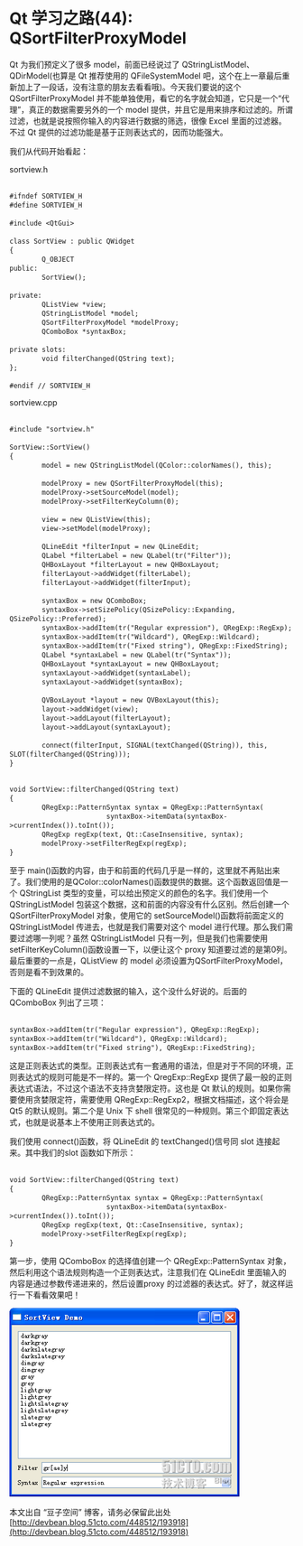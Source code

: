 # Qt 学习之路(44): QSortFilterProxyModel

Qt 为我们预定义了很多 model，前面已经说过了 QStringListModel、QDirModel(也算是 Qt 推荐使用的 QFileSystemModel 吧，这个在上一章最后重新加上了一段话，没有注意的朋友去看看哦)。今天我们要说的这个 QSortFilterProxyModel 并不能单独使用，看它的名字就会知道，它只是一个“代理”，真正的数据需要另外的一个 model 提供，并且它是用来排序和过滤的。所谓过滤，也就是说按照你输入的内容进行数据的筛选，很像 Excel 里面的过滤器。不过 Qt 提供的过滤功能是基于正则表达式的，因而功能强大。
 
我们从代码开始看起：
 
sortview.h

```

#ifndef SORTVIEW_H 
#define SORTVIEW_H 
 
#include <QtGui> 
 
class SortView : public QWidget 
{ 
        Q_OBJECT 
public: 
        SortView(); 
 
private: 
        QListView *view; 
        QStringListModel *model; 
        QSortFilterProxyModel *modelProxy; 
        QComboBox *syntaxBox; 
 
private slots: 
        void filterChanged(QString text); 
}; 
 
#endif // SORTVIEW_H
```
 
sortview.cpp

```

#include "sortview.h" 
 
SortView::SortView() 
{ 
        model = new QStringListModel(QColor::colorNames(), this); 
 
        modelProxy = new QSortFilterProxyModel(this); 
        modelProxy->setSourceModel(model); 
        modelProxy->setFilterKeyColumn(0); 
 
        view = new QListView(this); 
        view->setModel(modelProxy); 
 
        QLineEdit *filterInput = new QLineEdit; 
        QLabel *filterLabel = new QLabel(tr("Filter")); 
        QHBoxLayout *filterLayout = new QHBoxLayout; 
        filterLayout->addWidget(filterLabel); 
        filterLayout->addWidget(filterInput); 
 
        syntaxBox = new QComboBox; 
        syntaxBox->setSizePolicy(QSizePolicy::Expanding, QSizePolicy::Preferred); 
        syntaxBox->addItem(tr("Regular expression"), QRegExp::RegExp); 
        syntaxBox->addItem(tr("Wildcard"), QRegExp::Wildcard); 
        syntaxBox->addItem(tr("Fixed string"), QRegExp::FixedString); 
        QLabel *syntaxLabel = new QLabel(tr("Syntax")); 
        QHBoxLayout *syntaxLayout = new QHBoxLayout; 
        syntaxLayout->addWidget(syntaxLabel); 
        syntaxLayout->addWidget(syntaxBox); 
 
        QVBoxLayout *layout = new QVBoxLayout(this); 
        layout->addWidget(view); 
        layout->addLayout(filterLayout); 
        layout->addLayout(syntaxLayout); 
 
        connect(filterInput, SIGNAL(textChanged(QString)), this, SLOT(filterChanged(QString))); 
} 
```

```
 
void SortView::filterChanged(QString text) 
{ 
        QRegExp::PatternSyntax syntax = QRegExp::PatternSyntax( 
                        syntaxBox->itemData(syntaxBox->currentIndex()).toInt()); 
        QRegExp regExp(text, Qt::CaseInsensitive, syntax); 
        modelProxy->setFilterRegExp(regExp); 
}
```

至于 main()函数的内容，由于和前面的代码几乎是一样的，这里就不再贴出来了。我们使用的是QColor::colorNames()函数提供的数据。这个函数返回值是一个 QStringList 类型的变量，可以给出预定义的颜色的名字。我们使用一个 QStringListModel 包装这个数据，这和前面的内容没有什么区别。然后创建一个 QSortFilterProxyModel 对象，使用它的 setSourceModel()函数将前面定义的QStringListModel 传进去，也就是我们需要对这个 model 进行代理。那么我们需要过滤哪一列呢？虽然 QStringListModel 只有一列，但是我们也需要使用 setFilterKeyColumn()函数设置一下，以便让这个 proxy 知道要过滤的是第0列。最后重要的一点是，QListView 的 model 必须设置为QSortFilterProxyModel，否则是看不到效果的。
 
下面的 QLineEdit 提供过滤数据的输入，这个没什么好说的。后面的 QComboBox 列出了三项：

```
 
syntaxBox->addItem(tr("Regular expression"), QRegExp::RegExp); 
syntaxBox->addItem(tr("Wildcard"), QRegExp::Wildcard); 
syntaxBox->addItem(tr("Fixed string"), QRegExp::FixedString);
```

这是正则表达式的类型。正则表达式有一套通用的语法，但是对于不同的环境，正则表达式的规则可能是不一样的。第一个 QregExp::RegExp 提供了最一般的正则表达式语法，不过这个语法不支持贪婪限定符。这也是 Qt 默认的规则。如果你需要使用贪婪限定符，需要使用 QRegExp::RegExp2，根据文档描述，这个将会是 Qt5 的默认规则。第二个是 Unix 下 shell 很常见的一种规则。第三个即固定表达式，也就是说基本上不使用正则表达式的。
 
我们使用 connect()函数，将 QLineEdit 的 textChanged()信号同 slot 连接起来。其中我们的slot 函数如下所示：

```

void SortView::filterChanged(QString text) 
{ 
        QRegExp::PatternSyntax syntax = QRegExp::PatternSyntax( 
                        syntaxBox->itemData(syntaxBox->currentIndex()).toInt()); 
        QRegExp regExp(text, Qt::CaseInsensitive, syntax); 
        modelProxy->setFilterRegExp(regExp); 
}
```

第一步，使用 QComboBox 的选择值创建一个 QRegExp::PatternSyntax 对象，然后利用这个语法规则构造一个正则表达式，注意我们在 QLineEdit 里面输入的内容是通过参数传递进来的，然后设置proxy 的过滤器的表达式。好了，就这样运行一下看看效果吧！

![](images/74.png)

本文出自 “豆子空间” 博客，请务必保留此出处 [http://devbean.blog.51cto.com/448512/193918](http://devbean.blog.51cto.com/448512/193918)